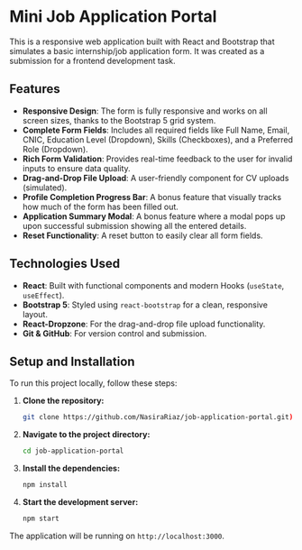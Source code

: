 # Mini Job Application Portal

This is a responsive web application built with React and Bootstrap that simulates a basic internship/job application form. It was created as a submission for a frontend development task.

## Features

- **Responsive Design**: The form is fully responsive and works on all screen sizes, thanks to the Bootstrap 5 grid system.
- **Complete Form Fields**: Includes all required fields like Full Name, Email, CNIC, Education Level (Dropdown), Skills (Checkboxes), and a Preferred Role (Dropdown).
- **Rich Form Validation**: Provides real-time feedback to the user for invalid inputs to ensure data quality.
- **Drag-and-Drop File Upload**: A user-friendly component for CV uploads (simulated).
- **Profile Completion Progress Bar**: A bonus feature that visually tracks how much of the form has been filled out.
- **Application Summary Modal**: A bonus feature where a modal pops up upon successful submission showing all the entered details.
- **Reset Functionality**: A reset button to easily clear all form fields.

## Technologies Used

- **React**: Built with functional components and modern Hooks (`useState`, `useEffect`).
- **Bootstrap 5**: Styled using `react-bootstrap` for a clean, responsive layout.
- **React-Dropzone**: For the drag-and-drop file upload functionality.
- **Git & GitHub**: For version control and submission.

## Setup and Installation

To run this project locally, follow these steps:

1.  **Clone the repository:**
    ```sh
    git clone https://github.com/NasiraRiaz/job-application-portal.git). 
    ```

2.  **Navigate to the project directory:**
    ```sh
    cd job-application-portal
    ```

3.  **Install the dependencies:**
    ```sh
    npm install
    ```

4.  **Start the development server:**
    ```sh
    npm start
    ```
The application will be running on `http://localhost:3000`.
